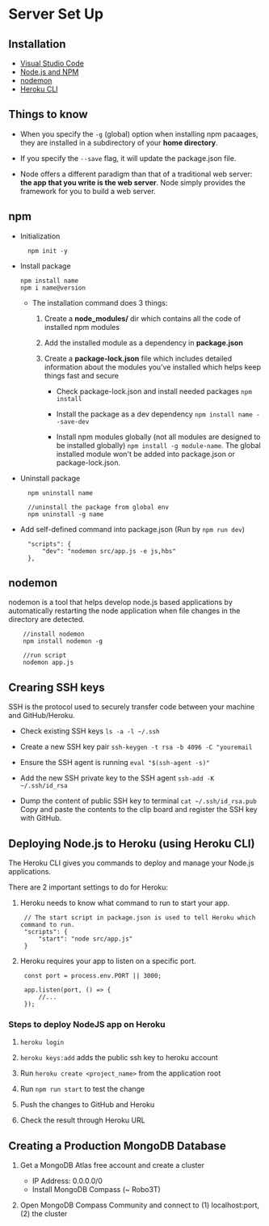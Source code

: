 # Server Set Up

## Installation

* [Visual Studio Code](https://code.visualstudio.com)
* [Node.js and NPM](https://nodejs.org/en/download/)
* [nodemon](https://nodemon.io)
* [Heroku CLI](https://devcenter.heroku.com/articles/heroku-cli)

## Things to know

* When you specify the `-g` (global) option when installing npm pacaages, they are installed in a subdirectory of your **home directory**.

* If you specify the `--save` flag, it will update the package.json file.

* Node offers a different paradigm than that of a traditional web server: **the app that you write is the web server**. Node simply provides the framework for you to build a web server. 

## npm

* Initialization

        npm init -y

* Install package

      npm install name
      npm i name@version

  * The installation command does 3 things:
    1. Create a **node_modules/** dir which contains all the code of installed npm modules
    2. Add the installed module as a dependency in **package.json**
    3. Create a **package-lock.json** file which includes detailed information about the modules you’ve installed which helps keep things fast and secure

        * Check package-lock.json and install needed packages `npm install`

        * Install the package as a dev dependency `npm install name --save-dev`

        * Install npm modules globally (not all modules are designed to be installed globally) `npm install -g module-name`. The global installed module won't be added into package.json or package-lock.json.

* Uninstall package

        npm uninstall name

        //uninstall the package from global env
        npm uninstall -g name

* Add self-defined command into package.json (Run by `npm run dev`)

        "scripts": {
            "dev": "nodemon src/app.js -e js,hbs"
        },

## nodemon

nodemon is a tool that helps develop node.js based applications by automatically restarting the node application when file changes in the directory are detected.

        //install nodemon
        npm install nodemon -g

        //run script
        nodemon app.js

## Crearing SSH keys

SSH is the protocol used to securely transfer code between your machine and GitHub/Heroku.

* Check existing SSH keys `ls -a -l ~/.ssh`

* Create a new SSH key pair `ssh-keygen -t rsa -b 4096 -C "youremail`

* Ensure the SSH agent is running `eval "$(ssh-agent -s)"`

* Add the new SSH private key to the SSH agent `ssh-add -K ~/.ssh/id_rsa`

* Dump the content of public SSH key to terminal `cat ~/.ssh/id_rsa.pub` Copy and paste the contents to the clip board and register the SSH key with GitHub.

## Deploying Node.js to Heroku (using Heroku CLI)

The Heroku CLI gives you commands to deploy and manage your Node.js applications.

There are 2 important settings to do for Heroku:

1. Heroku needs to know what command to run to start your app.

        // The start script in package.json is used to tell Heroku which command to run.
        "scripts": {
            "start": "node src/app.js"
        }

2. Heroku requires your app to listen on a specific port.

        const port = process.env.PORT || 3000;

        app.listen(port, () => {
            //...
        });

### Steps to deploy NodeJS app on Heroku

1. `heroku login`

2. `heroku keys:add` adds the public ssh key to heroku account

3. Run `heroku create <project_name>` from the application root

4. Run `npm run start` to test the change

5. Push the changes to GitHub and Heroku

6. Check the result through Heroku URL

## Creating a Production MongoDB Database

1. Get a MongoDB Atlas free account and create a cluster

    * IP Address: 0.0.0.0/0
    * Install MongoDB Compass (~ Robo3T)

2. Open MongoDB Compass Community and connect to (1) localhost:port, (2) the cluster
